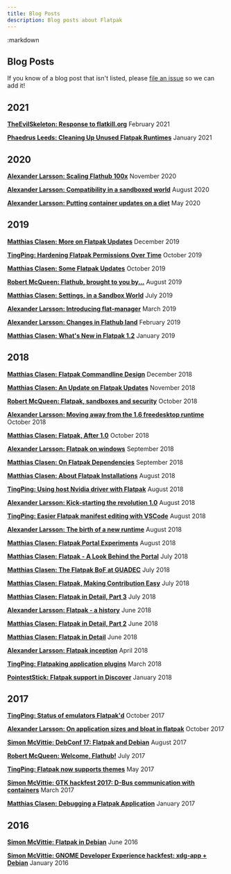 ```yaml
---
title: Blog Posts
description: Blog posts about Flatpak
---
```

<section class=""><div class="container"><div class="row"><div class="col-lg-10 col-lg-offset-1">
:markdown

  # Blog Posts

  <ul id="toc" data-toc data-toc-headings="h3"></ul>

  If you know of a blog post that isn't listed, please [file an issue](https://github.com/flatpak/flatpak.github.io/issues/new) so we can add it!

  ## 2021

  [**TheEvilSkeleton: Response to flatkill.org**](https://theevilskeleton.frama.io/2021/02/11/response-to-flatkill-org.html)
  February 2021

  [**Phaedrus Leeds: Cleaning Up Unused Flatpak Runtimes**](https://blogs.gnome.org/mwleeds/2021/01/11/cleaning-up-unused-flatpak-runtimes/)
  January 2021

  ## 2020

  [**Alexander Larsson: Scaling Flathub 100x**](https://blogs.gnome.org/alexl/2020/11/20/scaling-flathub/)
  November 2020

  [**Alexander Larsson: Compatibility in a sandboxed world**](https://blogs.gnome.org/alexl/2020/08/11/compatibility-in-a-sandboxed-world/)
  August 2020

  [**Alexander Larsson: Putting container updates on a diet**](https://blogs.gnome.org/alexl/2020/05/13/putting-container-updates-on-a-diet/)
  May 2020

  ## 2019

  [**Matthias Clasen: More on Flatpak Updates**](https://blogs.gnome.org/mclasen/2019/12/19/9100/)
  December 2019

  [**TingPing: Hardening Flatpak Permissions Over Time**](https://blog.tingping.se/2019/10/06/hardening-flatpak-permissions.html)
  October 2019

  [**Matthias Clasen: Some Flatpak Updates**](https://blogs.gnome.org/mclasen/2019/10/03/some-flatpak-updates/)
  October 2019

  [**Robert McQueen: Flathub, brought to you by...**](https://ramcq.net/2019/08/12/flathub-brought-to-you-by/)
  August 2019

  [**Matthias Clasen: Settings, in a Sandbox World**](https://blogs.gnome.org/mclasen/2019/07/12/settings-in-a-sandbox-world/)
  July 2019

  [**Alexander Larsson: Introducing flat-manager**](https://blogs.gnome.org/alexl/2019/03/19/introducing-flat-manager/)
  March 2019

  [**Alexander Larsson: Changes in Flathub land**](https://blogs.gnome.org/alexl/2019/02/19/changes-in-flathub-land/)
  February 2019

  [**Matthias Clasen: What's New in Flatpak 1.2**](https://blogs.gnome.org/mclasen/2019/01/28/whats-new-in-flatpak-1-2/)
  January 2019

  ## 2018

  [**Matthias Clasen: Flatpak Commandline Design**](https://blogs.gnome.org/mclasen/2018/12/19/flatpak-commandline-design/)
  December 2018

  [**Matthias Clasen: An Update on Flatpak Updates**](https://blogs.gnome.org/mclasen/2018/11/26/an-update-on-flatpak-updates/)
  November 2018

  [**Robert McQueen: Flatpak, sandboxes and security**](https://ramcq.net/2018/10/15/flatpak-sandbox-security/)
  October 2018

  [**Alexander Larsson: Moving away from the 1.6 freedesktop runtime**](https://blogs.gnome.org/alexl/2018/10/11/moving-away-from-the-1-6-freedesktop-runtime/)
  October 2018

  [**Matthias Clasen: Flatpak, After 1.0**](https://blogs.gnome.org/mclasen/2018/10/08/flatpak-after-1-0/)
  October 2018

  [**Alexander Larsson: Flatpak on windows**](https://blogs.gnome.org/alexl/2018/09/17/flatpak-on-windows/)
  September 2018

  [**Matthias Clasen: On Flatpak Dependencies**](https://blogs.gnome.org/mclasen/2018/09/07/on-flatpak-dependencies/)
  September 2018

  [**Matthias Clasen: About Flatpak Installations**](https://blogs.gnome.org/mclasen/2018/08/26/about-flatpak-installations/)
  August 2018

  [**TingPing: Using host Nvidia driver with Flatpak**](https://blog.tingping.se/2018/08/26/flatpak-host-extensions.html)
  August 2018

  [**Alexander Larsson: Kick-starting the revolution 1.0**](https://blogs.gnome.org/alexl/2018/08/21/kick-starting-the-revolution-1-0/)
  August 2018

  [**TingPing: Easier Flatpak manifest editing with VSCode**](https://blog.tingping.se/2018/08/19/flatpak-schema.html)
  August 2018

  [**Alexander Larsson: The birth of a new runtime**](https://blogs.gnome.org/alexl/2018/08/10/the-birth-of-a-new-runtime/)
  August 2018

  [**Matthias Clasen: Flatpak Portal Experiments**](https://blogs.gnome.org/mclasen/2018/08/03/flatpak-portal-experiments/)
  August 2018

  [**Matthias Clasen: Flatpak - A Look Behind the Portal**](https://blogs.gnome.org/mclasen/2018/07/19/flatpak-a-look-behind-the-portal/)
  July 2018

  [**Matthias Clasen: The Flatpak BoF at GUADEC**](https://blogs.gnome.org/mclasen/2018/07/14/the-flatpak-bof-at-guadec/)
  July 2018

  [**Matthias Clasen: Flatpak, Making Contribution Easy**](https://blogs.gnome.org/mclasen/2018/07/07/flatpak-making-contribution-easy/)
  July 2018

  [**Matthias Clasen: Flatpak in Detail, Part 3**](https://blogs.gnome.org/mclasen/2018/07/02/flatpak-in-detail-part-3/)
  July 2018

  [**Alexander Larsson: Flatpak - a history**](https://blogs.gnome.org/alexl/2018/06/20/flatpak-a-history/)
  June 2018

  [**Matthias Clasen: Flatpak in Detail, Part 2**](https://blogs.gnome.org/mclasen/2018/06/19/flatpak-in-detail-part-2/)
  June 2018

  [**Matthias Clasen: Flatpak in Detail**](https://blogs.gnome.org/mclasen/2018/06/13/flatpak-in-detail/)
  June 2018

  [**Alexander Larsson: Flatpak inception**](https://blogs.gnome.org/alexl/2018/04/27/flatpak-inception/)
  April 2018

  [**TingPing: Flatpaking application plugins**](https://blog.tingping.se/2018/03/18/flatpaking-plugins.html)
  March 2018

  [**PointestStick: Flatpak support in Discover**](https://pointieststick.com/2018/01/13/flatpak-support-in-discover/)
  January 2018

  ## 2017

  [**TingPing: Status of emulators Flatpak'd**](https://blog.tingping.se/2017/10/31/flatpaked-emulators.html)
  October 2017

  [**Alexander Larsson: On application sizes and bloat in flatpak**](https://blogs.gnome.org/alexl/2017/10/02/on-application-sizes-and-bloat-in-flatpak/)
  October 2017

  [**Simon McVittie: DebConf 17: Flatpak and Debian**](http://smcv.pseudorandom.co.uk/2017/flatpak_and_debian/)
  August 2017

  [**Robert McQueen: Welcome, Flathub!**](https://ramcq.net/2017/07/29/welcome-flathub/)
  July 2017

  [**TingPing: Flatpak now supports themes**](https://blog.tingping.se/2017/05/11/flatpak-theming.html)
  May 2017

  [**Simon McVittie: GTK hackfest 2017: D-Bus communication with containers**](http://smcv.pseudorandom.co.uk/2017/dbus_and_containers/)
  March 2017

  [**Matthias Clasen: Debugging a Flatpak Application**](https://blogs.gnome.org/mclasen/2017/01/20/debugging-a-flatpak-application/)
  January 2017

  ## 2016

  [**Simon McVittie: Flatpak in Debian**](http://smcv.pseudorandom.co.uk/2016/flatpak/)
  June 2016

  [**Simon McVittie: GNOME Developer Experience hackfest: xdg-app + Debian**](https://smcv.pseudorandom.co.uk/2016/xdg-app/)
  January 2016

</div></div></div></section>
